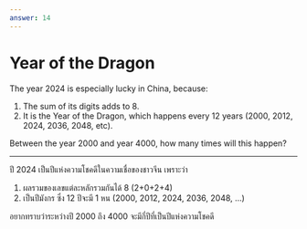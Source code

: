 ```yaml
---
answer: 14
---
```

# Year of the Dragon

The year 2024 is especially lucky in China, because:
1. The sum of its digits adds to 8. 
2. It is the Year of the Dragon, which happens every 12 years (2000, 2012, 2024, 2036, 2048, etc).

Between the year 2000 and year 4000, how many times will this happen?

------------

ปี 2024 เป็นปีแห่งความโชคดีในความเชื่อของชาวจีน เพราะว่า
1. ผลรวมของเลขแต่ละหลักรวมกันได้ 8 (2+0+2+4)
2. เป็นปีมังกร ซึ่ง 12 ปีจะมี 1 หน (2000, 2012, 2024, 2036, 2048, ...)

อยากทราบว่าระหว่างปี 2000 ถึง 4000 จะมีกี่ปีที่เป็นปีแห่งความโชคดี
